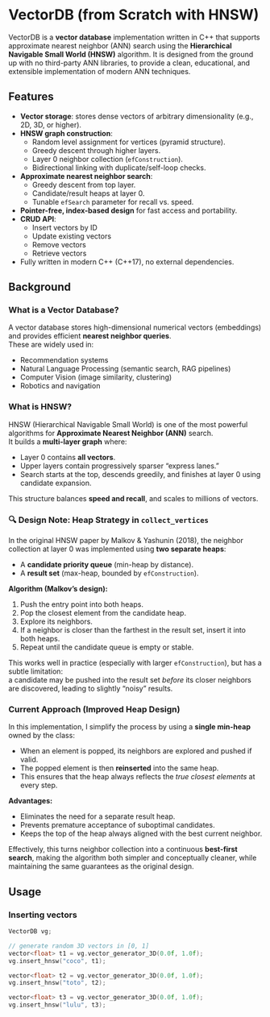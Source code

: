 # VectorDB (from Scratch with HNSW)

VectorDB is a **vector database** implementation written in C++ that supports approximate nearest neighbor (ANN) search using the **Hierarchical Navigable Small World (HNSW)** algorithm. It is designed from the ground up with no third-party ANN libraries, to provide a clean, educational, and extensible implementation of modern ANN techniques.  


## Features
- **Vector storage**: stores dense vectors of arbitrary dimensionality (e.g., 2D, 3D, or higher).  
- **HNSW graph construction**:
  - Random level assignment for vertices (pyramid structure).  
  - Greedy descent through higher layers.  
  - Layer 0 neighbor collection (`efConstruction`).  
  - Bidirectional linking with duplicate/self-loop checks.  
- **Approximate nearest neighbor search**:
  - Greedy descent from top layer.  
  - Candidate/result heaps at layer 0.  
  - Tunable `efSearch` parameter for recall vs. speed.  
- **Pointer-free, index-based design** for fast access and portability.  
- **CRUD API**:
  - Insert vectors by ID  
  - Update existing vectors  
  - Remove vectors  
  - Retrieve vectors  
- Fully written in modern C++ (C++17), no external dependencies.

## Background

### What is a Vector Database?
A vector database stores high-dimensional numerical vectors (embeddings) and provides efficient **nearest neighbor queries**.  
These are widely used in:
- Recommendation systems  
- Natural Language Processing (semantic search, RAG pipelines)  
- Computer Vision (image similarity, clustering)  
- Robotics and navigation  

### What is HNSW?
HNSW (Hierarchical Navigable Small World) is one of the most powerful algorithms for **Approximate Nearest Neighbor (ANN)** search.  
It builds a **multi-layer graph** where:
- Layer 0 contains **all vectors**.  
- Upper layers contain progressively sparser “express lanes.”  
- Search starts at the top, descends greedily, and finishes at layer 0 using candidate expansion.  

This structure balances **speed and recall**, and scales to millions of vectors.

### 🔍 Design Note: Heap Strategy in `collect_vertices`

In the original HNSW paper by Malkov & Yashunin (2018), the neighbor collection at layer 0 was implemented using **two separate heaps**:

- A **candidate priority queue** (min-heap by distance).
- A **result set** (max-heap, bounded by `efConstruction`).

**Algorithm (Malkov’s design):**
1. Push the entry point into both heaps.
2. Pop the closest element from the candidate heap.
3. Explore its neighbors.
4. If a neighbor is closer than the farthest in the result set, insert it into both heaps.
5. Repeat until the candidate queue is empty or stable.

This works well in practice (especially with larger `efConstruction`), but has a subtle limitation:  
a candidate may be pushed into the result set *before* its closer neighbors are discovered, leading to slightly “noisy” results.


### Current Approach (Improved Heap Design)

In this implementation, I simplify the process by using a **single min-heap** owned by the class:

- When an element is popped, its neighbors are explored and pushed if valid.
- The popped element is then **reinserted** into the same heap.
- This ensures that the heap always reflects the *true closest elements* at every step.

**Advantages:**
- Eliminates the need for a separate result heap.
- Prevents premature acceptance of suboptimal candidates.
- Keeps the top of the heap always aligned with the best current neighbor.

Effectively, this turns neighbor collection into a continuous **best-first search**, making the algorithm both simpler and conceptually cleaner, while maintaining the same guarantees as the original design.


## Usage

### Inserting vectors
```cpp
VectorDB vg;

// generate random 3D vectors in [0, 1]
vector<float> t1 = vg.vector_generator_3D(0.0f, 1.0f);
vg.insert_hnsw("coco", t1);

vector<float> t2 = vg.vector_generator_3D(0.0f, 1.0f);
vg.insert_hnsw("toto", t2);

vector<float> t3 = vg.vector_generator_3D(0.0f, 1.0f);
vg.insert_hnsw("lulu", t3);


